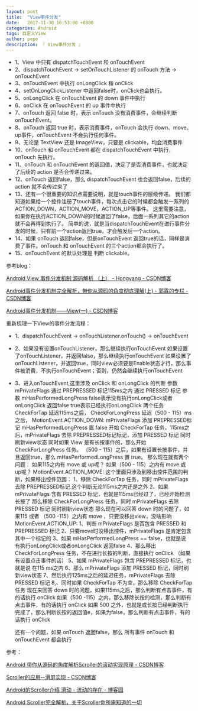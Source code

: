 ```yaml
---
layout: post
title:  "View事件分发"
date:   2017-11-30 16:53:00 +0800
categories: Android
tags: 自定义View
author: pepe
description: 『 View事件分发 』
---
```


* 1、View 中只有 dispatchTouchEvent 和 onTouchEvent
* 2、dispatchTouchEvent -> setOnTouchListener 的 onTouch 方法 -> onTouchEvent
* 3、onTouchEvent 中执行 onLongClick 和 onClick
* 4、setOnLongClickListener 中返回false时，onClick也会执行。
* 5、onLongClick 在 onTouchEvent 的 down 事件中执行
* 6、onClick 在 onTouchEvent 的 up 事件中执行
* 7、onTouch 返回 false 时，表示 onTouch 没有消费事件，会继续判断 onTouchEvent。
* 8、onTouch 返回 true 时，表示消费事件，onTouch 会执行 down、move、up事件，onTouchEvent 不会执行任何事件。
* 9、无论是 TextView 还是 ImageView，只要是 clickable，均会消费事件
* 10、onTouch 和 onTouchEvent 都在 dispatchTouchEvent 中执行，onTouch 先执行。
* 11、onTouch 和 onTouchEvent 的返回值，决定了是否消费事件，也就决定了后续的 action 是否会传递过来。
* 12、onTouch 返回false，那么 dispatchTouchEvent 也会返回false，后续的 action 就不会传过来了
* 13、还有一个很重要的知识点需要说明，就是touch事件的层级传递。
    我们都知道如果给一个控件注册了touch事件，每次点击它的时候都会触发一系列的ACTION_DOWN，ACTION_MOVE，ACTION_UP等事件。
    这里需要注意，如果你在执行ACTION_DOWN的时候返回了false，后面一系列其它的action就不会再得到执行了。
    简单的说，就是当dispatchTouchEvent在进行事件分发的时候，只有前一个action返回true，才会触发后一个action。
* 14、如果 onTouch 返回false，但是onTouchEvent 返回true的话，同样是消费了事件。onTouch 和 onTouchEvent 的三个action都会执行了。
* 15、onTouchEvent 的默认处理是 判断 clickable。


参考blog：

[Android View 事件分发机制 源码解析 （上） - Hongyang - CSDN博客](http://blog.csdn.net/lmj623565791/article/details/38960443)

[Android事件分发机制完全解析，带你从源码的角度彻底理解(上) - 郭霖的专栏 - CSDN博客](http://blog.csdn.net/guolin_blog/article/details/9097463/)

[Android事件分发机制——View(一) - CSDN博客](http://blog.csdn.net/dmk877/article/details/48781845)


重新梳理一下View的事件分发流程：

* 1、dispatchTouchEvent -> onTouchListener.onTouch() -> onTouchEvent
* 2、如果没有设置onTouchListener，那么继续执行onTouchEvent
    如果设置了onTouchListener，并返回false，那么继续执行onTouchEvent
    如果设置了onTouchListener，并返回true，同时view必须要是Enable状态才行，那么事件被消费，不执行onTouchEvent；否则，仍然会继续执行onTouchEvent
* 3、进入onTouchEvent,这里涉及 onClick 和 onLongClick 的判断
    参数 mPrivateFlags              通过 PREPRESSED 标记115ms之内
                                    通过 PRESSED    标记
    参数 mHasPerformedLongPress     false表示没有执行onLongClick或者onLongClick 返回false
                                    true表示已经执行onLongClick
    两个任务    CheckForTap                 延迟115ms之后，
                CheckForLongPress           延迟（500 - 115）ms之后，
    MotionEvent.ACTION_DOWN:
        mPrivateFlags 添加 PREPRESSED标记
        mHasPerformedLongPress 置 false
        开始  CheckForTap 任务，115ms之后，mPrivateFlags 去除 PREPRESSED标记标记，添加 PRESSED 标记
        同时刷新view状态
        同时如果 View 是有长按事件的，那么开始 CheckForLongPress 任务。
        （500 - 115）之后，如果有设置长按事件，并且返回true，那么 mHasPerformedLongPress 置 true。
        那么现在就有两个问题：
        如果115之内有 move 或 up呢？
        如果（500 - 115）之内有 move 或 up呢？
    MotionEvent.ACTION_MOVE:
        这个里面只涉及到移出控件范围的判断，如果移出控件范围：
        1、移除 CheckForTap 任务，同时  mPrivateFlags 去除 PREPRESSED标记
           这个判断无论115ms之内还是之外
        2、如果 mPrivateFlags 含有 PRESSED 标记，也就是115ms已经过了，已经开始检测长按了
           那么移除 CheckForLongPress 任务，同时 mPrivateFlags 去除 PRESSED 标记
           同时刷新view状态
        那么现在可以回答 down 时的问题了，如果115 或者 （500 -115）之内有 move ，只要没移出view，没啥影响
    MotionEvent.ACTION_UP:
         1、判断  mPrivateFlags 是否包含 PRESSED 和 PREPRESSED 标记
         2、只要move时没移出控件，mPrivateFlags 是肯定包含 其中一个标记的
         3、如果 mHasPerformedLongPress == false，也就是说  有执行onLongClick或者onLongClick 返回false
         4、那么移出 CheckForLongPress 任务，不在进行长按的判断，直接执行 onClick （如果有设置点击事件的话）
         5、如果 mPrivateFlags 包含 PREPRESSED 标记，也就是说 在115 ms之内
         6、那么 mPrivateFlags 添加 PRESSED 标记，同时刷新view状态
         7、然后执行125ms之后的延迟任务，mPrivateFlags 去除 PRESSED 标记
         8,、同时如果 CheckForTap 不为空，那么移除 CheckForTap 任务
        现在来回答 down 时的问题，如果115ms之后，那么判断有点击事件，有的话执行 onClick
        如果（500 -115）之内，那么移除长按的检测，那么判断有点击事件，有的话执行 onClick
        如果 500 之外，也就是或长按已经判断执行完成了，那么判断长按的返回值e，如果为false，那么判断有点击事件，有的话执行 onClick

    还有一个问题，如果 onTouch 返回false，那么 所有事件  onTouch 和 onTouchEvent 都会执行



参考：

[Android 带你从源码的角度解析Scroller的滚动实现原理 - CSDN博客](http://blog.csdn.net/xiaanming/article/details/17483273)

[Scroller的应用--滑屏实现 - CSDN博客](http://blog.csdn.net/jwzhangjie/article/details/38894379)

[Android的Scroller介绍 滑动 - 流动的存在 - 博客园](http://www.cnblogs.com/wzachenjian/p/3667554.html)

[Android Scroller完全解析，关于Scroller你所需知道的一切](http://blog.csdn.net/guolin_blog/article/details/48719871)

[scroller-url]:http://www.grepcode.com/file/repository.grepcode.com/java/ext/com.google.android/android/2.0_r1/android/widget/Scroller.java#Scroller.0mCurrX

[xiaanming-url]: http://blog.csdn.net/xiaanming

